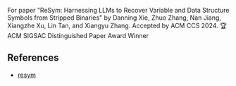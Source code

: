 For paper "ReSym: Harnessing LLMs to Recover Variable and Data Structure Symbols from Stripped Binaries" by Danning Xie, Zhuo Zhang, Nan Jiang, Xiangzhe Xu, Lin Tan, and Xiangyu Zhang. Accepted by ACM CCS 2024. 🏆 ACM SIGSAC Distinguished Paper Award Winner



## References

- [resym](https://github.com/lt-asset/resym)